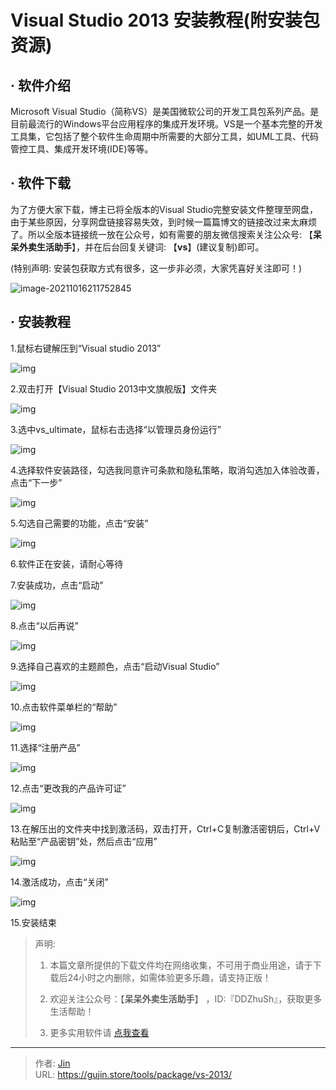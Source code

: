# Visual Studio 2013 安装教程(附安装包资源)


## · 软件介绍
Microsoft Visual Studio（简称VS）是美国微软公司的开发工具包系列产品。是目前最流行的Windows平台应用程序的集成开发环境。VS是一个基本完整的开发工具集，它包括了整个软件生命周期中所需要的大部分工具，如UML工具、代码管控工具、集成开发环境(IDE)等等。

## · 软件下载
为了方便大家下载，博主已将全版本的Visual Studio完整安装文件整理至网盘，由于某些原因，分享网盘链接容易失效，到时候一篇篇博文的链接改过来太麻烦了。所以全版本链接统一放在公众号，如有需要的朋友微信搜索关注公众号: 【**呆呆外卖生活助手**】，并在后台回复关键词: 【**vs**】(建议复制)即可。

(特别声明: 安装包获取方式有很多，这一步非必须，大家凭喜好关注即可！)

![image-20211016211752845](https://img.gujin.store/img/image-20211016211752845.png)

## · 安装教程

1.鼠标右键解压到“Visual studio 2013”

![img](https://img.gujin.store/img/v2-756207c9367f2bab7e48367f982a5288_720w.png)



2.双击打开【Visual Studio 2013中文旗舰版】文件夹

![img](https://img.gujin.store/img/v2-ad7db78502d1895d6d1934ef17392275_720w.png)

3.选中vs_ultimate，鼠标右击选择“以管理员身份运行”

![img](https://img.gujin.store/img/v2-fba1c2f6c553cf5206b14694b8e6a56d_720w.png)



4.选择软件安装路径，勾选我同意许可条款和隐私策略，取消勾选加入体验改善，点击“下一步”

![img](https://img.gujin.store/img/v2-741604730da9ce2c461eb72dc43b3158_720w.png)

5.勾选自己需要的功能，点击“安装”

![img](https://img.gujin.store/img/v2-252b40ab2bf18cb26771ea937266e9a0_720w.png)

6.软件正在安装，请耐心等待

7.安装成功，点击“启动”

![img](https://img.gujin.store/img/v2-d596a6a7ccc5713993f61bc3b1cf7116_720w.png)



8.点击“以后再说”

![img](https://img.gujin.store/img/v2-b4f489fe95b8599256e1ecca27b9e5bd_720w.png)



9.选择自己喜欢的主题颜色，点击“启动Visual Studio”

![img](https://img.gujin.store/img/v2-9d96034332990a61f47daf61cd8b9b82_720w.png)

10.点击软件菜单栏的“帮助”

![img](https://img.gujin.store/img/v2-a2c4fecf60cfd49f18020bd04860c2cb_720w.png)



11.选择“注册产品”

![img](https://img.gujin.store/img/v2-06cbbea6513d000b9ed27c68a255aac6_720w.png)



12.点击“更改我的产品许可证”

![img](https://img.gujin.store/img/v2-5d3b46d909338b6f7dbc065367ea2609_720w.png)

13.在解压出的文件夹中找到激活码，双击打开，Ctrl+C复制激活密钥后，Ctrl+V粘贴至“产品密钥”处，然后点击“应用”

![img](https://img.gujin.store/img/v2-4f561a410e6290d6fbc98496e893e0d5_720w.png)



14.激活成功，点击“关闭”

![img](https://img.gujin.store/img/v2-37529e86e4225d1b6550f7a530b1aec8_720w.png)

15.安装结束




> 声明: 
>
> 1. 本篇文章所提供的下载文件均在网络收集，不可用于商业用途，请于下载后24小时之内删除，如需体验更多乐趣，请支持正版！
>
> 2. 欢迎关注公众号：【**呆呆外卖生活助手**】 ，ID:『DDZhuSh』，获取更多生活帮助！
>
> 3. 更多实用软件请  [点我查看](/tools)

---

> 作者: [Jin](https://img.gujin.store/img/favicon.ico)  
> URL: https://gujin.store/tools/package/vs-2013/  

